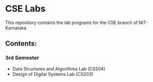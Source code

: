 # CSE Labs
This repository contains the lab programs for the CSE branch of NIT-Karnataka
## Contents:
### 3rd Semester
* Data Structures and Algorithms Lab (CS204)
* Design of Digital Systems Lab (CS203)